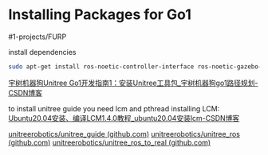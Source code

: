 # Installing Packages for Go1
#1-projects/FURP 

install dependencies
```bash
sudo apt-get install ros-noetic-controller-interface ros-noetic-gazebo-ros-control ros-noetic-joint-state-controller ros-noetic-effort-controllers ros-noetic-joint-trajectory-controller
```

[宇树机器狗Unitree Go1开发指南1：安装Unitree工具包_宇树机器狗go1路径规划-CSDN博客](https://blog.csdn.net/ZJFJhanxi/article/details/137887419?spm=1001.2014.3001.5502)
 
 to install unitree guide you need lcm and pthread
installing LCM: [Ubuntu20.04安装、编译LCM1.4.0教程_ubuntu20.04安装lcm-CSDN博客](https://blog.csdn.net/SunPengMSE/article/details/118398226?csdn_share_tail=%7B%22type%22%3A%22blog%22%2C%22rType%22%3A%22article%22%2C%22rId%22%3A%22118398226%22%2C%22source%22%3A%22ZJFJhanxi%22%7D&fromshare=blogdetail)

[unitreerobotics/unitree_guide (github.com)](https://github.com/unitreerobotics/unitree_guide)
[unitreerobotics/unitree_ros (github.com)](https://github.com/unitreerobotics/unitree_ros)
[unitreerobotics/unitree_ros_to_real (github.com)](https://github.com/unitreerobotics/unitree_ros_to_real)